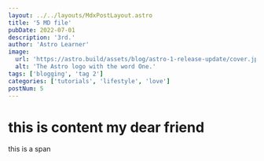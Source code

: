 ```yaml
---
layout: ../../layouts/MdxPostLayout.astro
title: '5 MD file'
pubDate: 2022-07-01
description: '3rd.'
author: 'Astro Learner'
image:
  url: 'https://astro.build/assets/blog/astro-1-release-update/cover.jpeg'
  alt: 'The Astro logo with the word One.'
tags: ['blogging', 'tag 2']
categories: ['tutorials', 'lifestyle', 'love']
postNum: 5
---
```


# this is content my dear friend

<span>this is a span</span>
